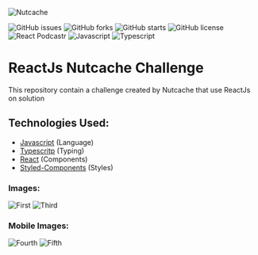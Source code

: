 ![Nutcache](https://user-images.githubusercontent.com/48457700/121961918-66b90500-cd3e-11eb-9510-fba610cb28aa.png)

![GitHub issues](https://img.shields.io/github/issues/programador404/Nutchace-Challenge-GezielElyon)
![GitHub forks](https://img.shields.io/github/forks/programador404/Nutchace-Challenge-GezielElyon)
![GitHub starts](https://img.shields.io/github/stars/programador404/Nutchace-Challenge-GezielElyon)
![GitHub license](https://img.shields.io/github/license/programador404/Nutchace-Challenge-GezielElyon)
![React Podcastr](https://img.shields.io/badge/React-components-orange)
![Javascript](https://img.shields.io/badge/Javascript-Language-yellow)
![Typescript](https://img.shields.io/badge/Typescript-Typing-blue)

# ReactJs Nutcache Challenge
This repository contain a challenge created by Nutcache that use ReactJs on solution

## Technologies Used:
- [Javascript](https://developer.mozilla.org/pt-BR/docs/Web/JavaScript) (Language)
- [Typescritp](https://www.typescriptlang.org/) (Typing)
- [React](https://pt-br.reactjs.org/) (Components)
- [Styled-Components](https://styled-components.com/) (Styles)

### Images:
![First](https://user-images.githubusercontent.com/48457700/121961942-6fa9d680-cd3e-11eb-9c9d-ac50d42c9f8e.PNG)
![Third](https://user-images.githubusercontent.com/48457700/121961975-7c2e2f00-cd3e-11eb-9667-c34d8bf650a9.PNG)

### Mobile Images:
![Fourth](https://user-images.githubusercontent.com/48457700/121961996-84866a00-cd3e-11eb-8636-0fa811579c2a.PNG)
![Fifth](https://user-images.githubusercontent.com/48457700/121962004-86e8c400-cd3e-11eb-8a05-c7a87ef69913.PNG)
